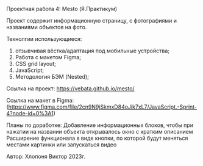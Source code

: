 Проектная работа 4: Mesto (Я.Практикум)

Проект содержит информационную страницу, с фотографиями и названиями объектов на фото.

Технолгии использующиеся:

1) отзывчивая вёстка/адаптация под мобильные устройства;
2) Работа с макетом Figma;
3) CSS grid layout;
4) JavaScript;
5) Методология БЭМ (Nested);


Ссылка на проект: https://vebata.github.io/mesto/
 
Ссылка на макет в Figma: (https://www.figma.com/file/2cn9N9jSkmxD84oJik7xL7/JavaScript.-Sprint-4?node-id=0%3A1)

Планы по доработке:
Добавление информационных блоков, чтобы при нажатии на названии объекта открывалось окно с кратким описанием
Расширение функционала в виде кнопки, по которой будут меняться местами картинки или запускаться видео


Автор:
Хлопоня Виктор 2023г.

